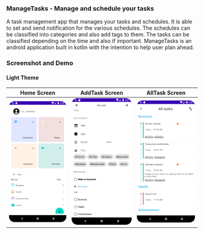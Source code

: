 ### ManageTasks - Manage and schedule your tasks
A task management app that manages your tasks and schedules. It is able to set and send notification for the various schedules. The schedules can be classified into categories and also add tags to them. The tasks can be classified depending on the time and also if important.
ManageTasks is an android application built in kotlin with the intention to help user plan ahead.

### Screenshot and Demo

#### Light Theme
Home Screen             |  AddTask Screen             | AllTask Screen
:-------------------------:|:-------------------------:|:-------------------------:
![Home screen image](images/1-lightTheme.png)  |  ![AddTask screen image](images/2-lightTheme.png)  | ![AddTask screen image](images/3-lightTheme.png)
